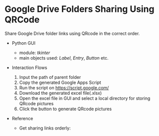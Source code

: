 # Google Drive Folders Sharing Using QRCode
Share Google Drive folder links using QRcode in the correct order.

- Python GUI

  - module: *tkinter*
  - main objects used: *Label*, *Entry*, *Button* etc.

- Interaction Flows

  1. Input the path of parent folder
  2. Copy the generated Google Apps Script
  3. Run the script on https://script.google.com/ 
  4. Download the generated excel file(.xlsx)
  5. Open the excel file in GUI and select a local directory for storing QRcode pictures
  6. Click the button to generate QRcode pictures

- Reference
  - Get sharing links orderly: 
